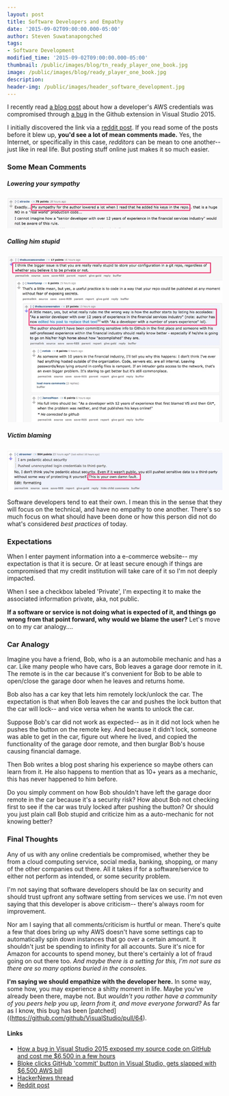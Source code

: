 ```yaml
---
layout: post
title: Software Developers and Empathy
date: '2015-09-02T09:00:00.000-05:00'
author: Steven Suwatanapongched
tags:
- Software Development
modified_time: '2015-09-02T09:00:00.000-05:00'
thumbnail: /public/images/blog/tn_ready_player_one_book.jpg
image: /public/images/blog/ready_player_one_book.jpg
description:
header-img: /public/images/header_software_development.jpg
---
```


I recently read [a blog post](https://www.humankode.com/security/how-a-bug-in-visual-studio-2015-exposed-my-source-code-on-github-and-cost-me-6500-in-a-few-hours) about how a developer's AWS credentials was compromised through [a bug](https://github.com/github/VisualStudio/pull/64) in the Github extension in Visual Studio 2015.

I initially discovered the link via a [reddit post](https://www.reddit.com/r/programming/comments/3j4ydl/how_a_bug_in_visual_studio_2015_exposed_my_source/). If you read some of the posts before it blew up, **you'd see a lot of mean comments made.** Yes, the Internet, or specifically in this case, *redditors* can be mean to one another-- just like in real life. But posting stuff online just makes it so much easier.

### Some Mean Comments

##### Lowering your sympathy

![reddit comment](/public/images/blog/reddit_screenshot_01.jpg)

##### Calling him stupid

![reddit comment](/public/images/blog/reddit_screenshot_02.jpg)

##### Victim blaming

![reddit comment](/public/images/blog/reddit_screenshot_03.jpg)

Software developers tend to eat their own. I mean this in the sense that they will focus on the technical, and have no empathy to one another. There's so much focus on what should have been done or how this person did not do what's considered *best practices* of today.

### Expectations

When I enter payment information into a e-commerce website-- my expectation is that it is secure. Or at least secure enough if things are compromised that my credit institution will take care of it so I'm not deeply impacted.

When I see a checkbox labeled 'Private', I'm expecting it to make the associated information private, aka, not public.

**If a software or service is not doing what is expected of it, and things go wrong from that point forward, why would we blame the user?** Let's move on to my car analogy....

### Car Analogy

Imagine you have a friend, Bob, who is a an automobile mechanic and has a car. Like many people who have cars, Bob leaves a garage door remote in it. The remote is in the car because it's convenient for Bob to be able to open/close the garage door when he leaves and returns home.

Bob also has a car key that lets him remotely lock/unlock the car. The expectation is that when Bob leaves the car and pushes the lock button that the car will lock-- and vice versa when he wants to unlock the car.

Suppose Bob's car did not work as expected-- as in it did not lock when he pushes the button on the remote key. And because it didn't lock, someone was able to get in the car, figure out where he lived, and copied the functionality of the garage door remote, and then burglar Bob's house causing financial damage.

Then Bob writes a blog post sharing his experience so maybe others can learn from it. He also happens to mention that as 10+ years as a mechanic, this has never happened to him before.

Do you simply comment on how Bob shouldn't have left the garage door remote in the car because it's a security risk? How about Bob not checking first to see if the car was truly locked after pushing the button? Or should you just plain call Bob stupid and criticize him as a auto-mechanic for not knowing better?

### Final Thoughts

Any of us with any online credentials be compromised, whether they be from a cloud computing service, social media, banking, shopping, or many of the other companies out there. All it takes if for a software/service to either not perform as intended, or some security problem.

I'm not saying that software developers should be lax on security and should trust upfront any software setting from services we use. I'm not even saying that this developer is above criticism-- there's always room for improvement.

Nor am I saying that all comments/criticism is hurtful or mean. There's quite a few that does bring up why AWS doesn't have some settings cap to automatically spin down instances that go over a certain amount. It shouldn't just be spending to infinity for all accounts. Sure it's nice for Amazon for accounts to spend money, but there's certainly a lot of fraud going on out there too. *And maybe there is a setting for this, I'm not sure as there are so many options buried in the consoles.*

**I'm saying we should empathize with the developer here.** In some way, some how, you may experience
a shitty moment in life. Maybe you've already been there, maybe not. But *wouldn't you rather have a community of you peers help you up, learn from it, and move everyone forward?* As far as I know, this bug has been [patched]((https://github.com/github/VisualStudio/pull/64).

#### Links

* [How a bug in Visual Studio 2015 exposed my source code on GitHub and cost me $6,500 in a few hours](https://www.humankode.com/security/how-a-bug-in-visual-studio-2015-exposed-my-source-code-on-github-and-cost-me-6500-in-a-few-hours)
* [Bloke clicks GitHub 'commit' button in Visual Studio, gets slapped with $6,500 AWS bill](http://www.theregister.co.uk/2015/09/01/github_bug_costs_man_thousands/)
* [HackerNews thread](https://news.ycombinator.com/item?id=10149179)
* [Reddit post](https://www.reddit.com/r/programming/comments/3j4ydl/how_a_bug_in_visual_studio_2015_exposed_my_source/)
